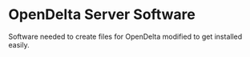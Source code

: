 OpenDelta Server Software
=========================

Software needed to create files for OpenDelta modified to get installed easily.
